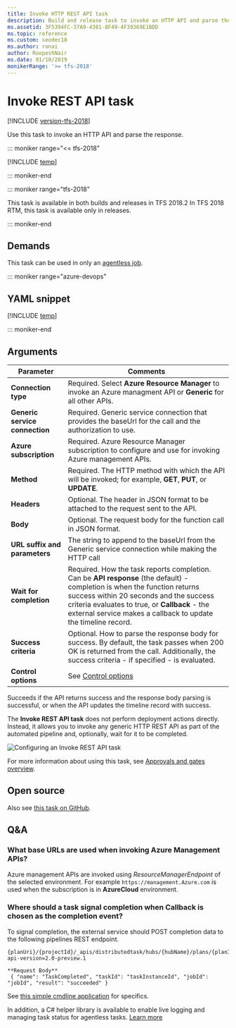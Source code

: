 ```yaml
---
title: Invoke HTTP REST API task
description: Build and release task to invoke an HTTP API and parse the response with a build or release pipeline in Azure Pipelines and TFS
ms.assetid: 3F5394FC-37A9-4381-8F49-4F39369E1BDD
ms.topic: reference
ms.custom: seodec18
ms.author: ronai
author: RoopeshNair
ms.date: 01/10/2019
monikerRange: '>= tfs-2018'
---
```


# Invoke REST API task

[!INCLUDE [version-tfs-2018](../../includes/version-tfs-2018.md)]

Use this task to invoke an HTTP API and parse the response.

::: moniker range="<= tfs-2018"

[!INCLUDE [temp](../../includes/concept-rename-note.md)]

::: moniker-end

::: moniker range="tfs-2018"

This task is available in both builds and releases in TFS 2018.2 In TFS 2018 RTM, this task is available only in releases.

::: moniker-end

## Demands

This task can be used in only an [agentless job](../../process/phases.md#server-jobs).

::: moniker range="azure-devops"

## YAML snippet

[!INCLUDE [temp](../includes/yaml/InvokeRestApiV1.md)]

::: moniker-end

## Arguments

| Parameter                      | Comments                                                                                                                                                                                                                                                                                |
| ------------------------------ | --------------------------------------------------------------------------------------------------------------------------------------------------------------------------------------------------------------------------------------------------------------------------------------- |
| **Connection type**            | Required. Select **Azure Resource Manager** to invoke an Azure managment API or **Generic** for all other APIs.                                                                                                                                                                         |
| **Generic service connection** | Required. Generic service connection that provides the baseUrl for the call and the authorization to use.                                                                                                                                                                               |
| **Azure subscription**         | Required. Azure Resource Manager subscription to configure and use for invoking Azure management APIs.                                                                                                                                                                                  |
| **Method**                     | Required. The HTTP method with which the API will be invoked; for example, **GET**, **PUT**, or **UPDATE**.                                                                                                                                                                             |
| **Headers**                    | Optional. The header in JSON format to be attached to the request sent to the API.                                                                                                                                                                                                      |
| **Body**                       | Optional. The request body for the function call in JSON format.                                                                                                                                                                                                                        |
| **URL suffix and parameters**  | The string to append to the baseUrl from the Generic service connection while making the HTTP call                                                                                                                                                                                      |
| **Wait for completion**        | Required. How the task reports completion. Can be **API response** (the default) - completion is when the function returns success within 20 seconds and the success criteria evaluates to true, or **Callback** - the external service makes a callback to update the timeline record. |
| **Success criteria**           | Optional. How to parse the response body for success. By default, the task passes when 200 OK is returned from the call. Additionally, the success criteria - if specified - is evaluated.                                                                                              |
| **Control options**            | See [Control options](../../process/tasks.md#controloptions)                                                                                                                                                                                                                            |

Succeeds if the API returns success and the response body parsing is successful, or when the API updates the timeline record with success.

The **Invoke REST API task** does not perform deployment actions directly.
Instead, it allows you to invoke any generic HTTP REST API as part of the automated
pipeline and, optionally, wait for it to be completed.

![Configuring an Invoke REST API task](media/invoke-rest-api-task.png)

For more information about using this task, see [Approvals and gates overview](../../release/approvals/index.md).

## Open source

Also see [this task on GitHub](https://github.com/Microsoft/azure-pipelines-tasks/tree/master/Tasks/InvokeRestApiV1).

## Q&A

### What base URLs are used when invoking Azure Management APIs?

Azure management APIs are invoked using _ResourceManagerEndpoint_ of the selected environment. For example `https://management.Azure.com` is used when the subscription is in **AzureCloud** environment.

### Where should a task signal completion when **Callback** is chosen as the completion event?

To signal completion, the external service should POST completion data to the following pipelines REST endpoint.

```
{planUri}/{projectId}/_apis/distributedtask/hubs/{hubName}/plans/{planId}/events?api-version=2.0-preview.1

**Request Body**
 { "name": "TaskCompleted", "taskId": "taskInstanceId", "jobId": "jobId", "result": "succeeded" }
```

See [this simple cmdline application](https://github.com/Microsoft/azure-pipelines-extensions/tree/master/ServerTaskHelper/HttpRequestSampleWithoutHandler) for specifics.

In addition, a C# helper library is available to enable live logging and managing task status for agentless tasks. [Learn more](https://blogs.msdn.microsoft.com/aseemb/2017/12/18/async-http-agentless-task/)
